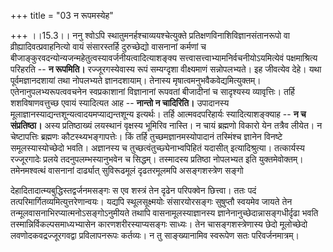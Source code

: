 +++
title = "03 न रूपमस्येह"

+++
।।15.3।। ननु श्वोऽपि स्थातुमनर्हश्चाव्ययश्चेत्युक्ते
प्रतिक्षणविनाशिविज्ञानसंतानरूपो वा व्रीह्यादिवत्प्रवाहनित्यो वायं
संसारस्तर्हि दुरुच्छेद्यो वासनानां कर्मणां च
बीजाङ्कुरवदन्योन्यजन्महेतुत्वस्यावर्जनीयत्वादित्याशङ्क्य
सत्त्वासत्त्वाभ्यामनिर्वचनीयोऽयमित्येवं पक्षमाश्रित्य परिहरति -- **न
रूपमिति।** रज्जूरगस्येवास्य रूपं सम्यग्दृशा वीक्ष्यमाणं सन्नोपलभ्यते। इह
जीवत्येव देहे। यथा पूर्वमज्ञानदशायां तथा नोपलभ्यते ज्ञानदशायाम्। तेनास्य
मृषात्वमनुभवैकवेद्यमित्युक्तम्। एतेनानुपलभ्यरूपत्ववचनेन स्वप्रकाशानां
विज्ञानानां रूपवतां बीजादीनां च सादृश्यस्य व्यावृत्तिः। तर्हि
शशविषाणवत्तुच्छ एवायं स्यादित्यत आह -- **नान्तो न चादिरिति।** उपादानस्य
मूलाज्ञानस्याद्यन्तशून्यत्वादयमप्याद्यन्तशून्य इत्यर्थः। तर्हि
आत्मवदपरिहार्यः स्यादित्याशङ्क्याह -- **न च संप्रतिष्ठा।** अस्य
प्रतिष्ठाख्यं लयस्थानं वृक्षस्य भूमिरिव नास्ति। न चायं ब्रह्मणो विकारो
येन तत्रैव लीयेत। न चेष्टापत्तिः ब्रह्मणः कौटस्थ्यभङ्गापत्तेः। किं तर्हि
तुच्छमज्ञानमस्योपादानं तस्मिंश्च ज्ञानेन विनष्टे समूलस्यास्योच्छेदो
भवति। अज्ञानस्य च तुच्छत्वंतुच्छ्येनाभ्वपिहितं यदासीत् इत्यादिश्रुत्या।
तत्कार्यस्य रज्जूरगादेः प्रलये तदनुपलम्भस्यानुभवेन च सिद्धम्। तस्मादस्य
प्रतिष्ठा नोपलभ्यत इति युक्तमेवोक्तम्। तमेनमश्वत्थं वासनानां दार्ढ्यात्
सुविरूढमूलं दृढतरमूलमपि असङ्गशस्त्रेण सङ्गो  
  
देहादितादात्म्यबुद्धिस्तद्वर्जनमसङ्गः स एव शस्त्रं तेन दृढेन परिपक्वेन
छित्त्वा। ततः पदं तत्परिमार्गितव्यमित्युत्तरेणान्वयः। यद्यपि
स्थूलसूक्ष्मयोः संसारयोरसङ्गः सुषुप्तौ स्वयमेव जायते तेन
तन्मूलवासनाभिरप्यात्मनोऽसङ्गोऽनुमीयते तथापि वासनामूलस्याज्ञानस्य
ज्ञानेनानुच्छेदान्नासङ्गधीर्दृढा भवति तस्मान्निर्विकल्पसमाध्यभ्यासेन
कारणशरीरस्याप्यसङ्गः साध्यः। तेन चासङ्गशस्त्रेणास्य छेदो मूलोच्छेदो
लवणोदकवद्रज्जूरगवद्वा प्रविलापनरूपः कर्तव्यः। न तु साङ्ख्यानामिव स्वरूपेण
सतः परिवर्जनमात्रम्।
